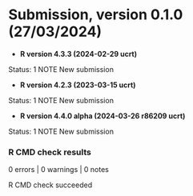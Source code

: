 # Submission, version 0.1.0 (27/03/2024)
* **R version 4.3.3 (2024-02-29 ucrt)**

Status: 1 NOTE
New submission

* **R version 4.2.3 (2023-03-15 ucrt)**

Status: 1 NOTE
New submission

* **R version 4.4.0 alpha (2024-03-26 r86209 ucrt)**

Status: 1 NOTE
New submission

### R CMD check results

0 errors | 0 warnings | 0 notes

R CMD check succeeded
